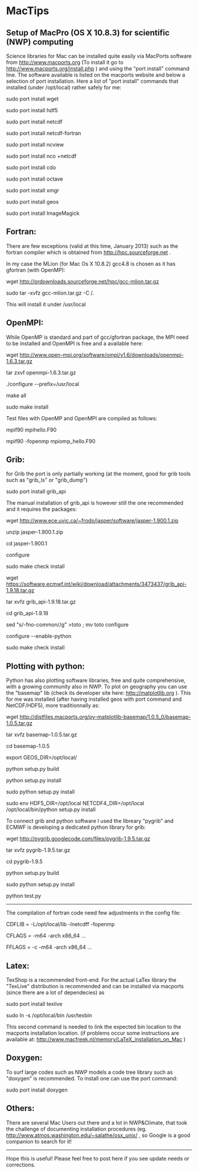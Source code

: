 MacTips
=======

Setup of MacPro (OS X 10.8.3) for scientific (NWP) computing
-------------------------------------------------------------

Science libraries for Mac can be installed quite easily via MacPorts software from http://www.macports.org
(To install it go to http://www.macports.org/install.php ) and using the "port install" command line. 
The software available is listed on the macports website and below a selection of port installation. 
Here a list of "port install" commands that installed (under /opt/local) rather safely for me:

sudo port install wget

sudo port install hdf5

sudo port install netcdf

sudo port install netcdf-fortran

sudo port install ncview

sudo port install nco +netcdf

sudo port install cdo       

sudo port install octave

sudo port install xmgr

sudo port install geos

sudo port install ImageMagick


Fortran:
--------
There are few exceptions (valid at this time, January 2013) such as the fortran compiler 
which is obtained from http://hpc.sourceforge.net . 

In my case the MLion (for Mac Os X 10.8.2) gcc4.8 is chosen as it has gfortran (with OpenMP):


wget http://prdownloads.sourceforge.net/hpc/gcc-mlion.tar.gz

sudo tar -xvfz gcc-mlion.tar.gz -C /. 


This will install it under /usr/local


OpenMPI:
--------
While OpenMP is standard and part of gcc/gfortran package, the MPI need to be installed and OpenMPI is free and a available here:


wget http://www.open-mpi.org/software/ompi/v1.6/downloads/openmpi-1.6.3.tar.gz

tar zxvf openmpi-1.6.3.tar.gz

./configure --prefix=/usr/local

make all

sudo make install


Test files with OpenMP and OpenMPI are compiled as follows:


mpif90 mpihello.F90 

mpif90 -fopenmp mpiomp_hello.F90 


Grib:
-----

for Grib the port is only partially working (at the moment, good for grib tools such as "grib_ls" or "grib_dump")

sudo port install grib_api

The manual installation of grib_api is however still the one recommended and it requires the packages:


wget http://www.ece.uvic.ca/~frodo/jasper/software/jasper-1.900.1.zip

unzip jasper-1.900.1.zip

cd jasper-1.900.1

configure

sudo make check install


wget https://software.ecmwf.int/wiki/download/attachments/3473437/grib_api-1.9.18.tar.gz

tar xvfz grib_api-1.9.18.tar.gz

cd grib_api-1.9.18

sed "s/-fno-common//g" >toto ; mv toto configure

configure --enable-python

sudo make check install


Plotting with python:
---------------------
Python has also plotting software libraries, free and quite comprehensive, with a growing community also in NWP.
To plot on geography you can use the "basemap" lib (check its developer site here: http://matplotlib.org ).
This for me was installed (after having installed geos with port command and NetCDF/HDF5), more traditionnally as:


wget http://distfiles.macports.org/py-matplotlib-basemap/1.0.5_0/basemap-1.0.5.tar.gz

tar xvfz basemap-1.0.5.tar.gz

cd basemap-1.0.5

export GEOS_DIR=/opt/local/

python setup.py build

python setup.py install

sudo python setup.py install

sudo env HDF5_DIR=/opt/local NETCDF4_DIR=/opt/local /opt/local/bin/python setup.py install


To connect grib and python software I used the libreary "pygrib" and ECMWF is developing a dedicated python library for grib:

wget http://pygrib.googlecode.com/files/pygrib-1.9.5.tar.gz

tar xvfz pygrib-1.9.5.tar.gz

cd pygrib-1.9.5

python setup.py build

sudo python setup.py install

python test.py

-----

The compilation of fortran code need few adjustments in the config file:

CDFLIB =  -L/opt/local/lib -lnetcdff -fopenmp

CFLAGS = -m64 -arch x86_64 ...

FFLAGS = -c -m64 -arch x86_64 ...


Latex:
------
TexShop is a recommended front-end. For the actual LaTex library the "TexLive" distribution is recommended and can be installed via macports (since there are a lot of dependecies) as

sudo port install texlive

sudo ln -s /opt/local/bin /usr/texbin


This second command is needed to link the expected bin location to the macports installation location.
(if problems occur some instructions are available at: http://www.macfreek.nl/memory/LaTeX_installation_on_Mac )


Doxygen:
--------
To surf large codes such as NWP models a code tree library such as "doxygen" is recommended. 
To install one can use the port command:

sudo port install doxygen


Others:
-------
There are several Mac Users out there and a lot in NWP&Climate, that took the challenge of documenting installation procedures 
(eg. http://www.atmos.washington.edu/~salathe/osx_unix/ , so Google is a good companion to search for it!

------
Hope this is useful! Please feel free to post here if you see update needs or corrections.
